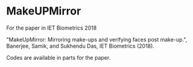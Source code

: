 # MakeUPMirror

For the paper in IET Biometrics 2018

"MakeUpMirror: Mirroring make-ups and verifying faces post make-up.", Banerjee, Samik, and Sukhendu Das, IET Biometrics (2018).

Codes are available in parts for the paper.

